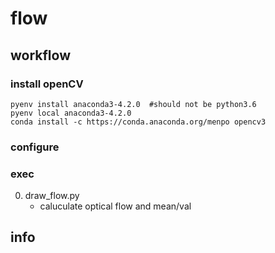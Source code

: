 # flow

## workflow
### install openCV
```
pyenv install anaconda3-4.2.0  #should not be python3.6
pyenv local anaconda3-4.2.0
conda install -c https://conda.anaconda.org/menpo opencv3
```
### configure


### exec
0. draw_flow.py
    * caluculate optical flow and mean/val

## info

